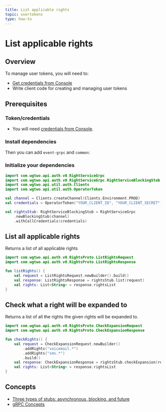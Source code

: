 ```yaml
---
title: List applicable rights
topic: usertokens
type: how-to
---
```


# List applicable rights

## Overview

To manage user tokens, you will need to:
* [Get credentials from Console](https://console.wgtwo.com/api-keys-redirect)
* Write client code for creating and managing user tokens

## Prerequisites

### Token/credentials
* You will need [credentials from Console](https://console.wgtwo.com/api-keys-redirect).

### Install dependencies
<JitpackDependency />

Then you can add `event-grpc` and `common`:

<ClientDependencies :clients="['auth-grpc', 'common']"/>

### Initialize your dependencies
```kotlin
import com.wgtwo.api.auth.v0.RightServiceGrpc
import com.wgtwo.api.auth.v0.RightServiceGrpc.RightServiceBlockingStub
import com.wgtwo.api.util.auth.Clients
import com.wgtwo.api.util.auth.OperatorToken

val channel = Clients.createChannel(Clients.Environment.PROD)
val credentials = OperatorToken("YOUR_CLIENT_ID", "YOUR_CLIENT_SECRET")

val rightsStub: RightServiceBlockingStub = RightServiceGrpc
    .newBlockingStub(channel)
    .withCallCredentials(credentials)
```

## List all applicable rights
Returns a list of all applicable rights

```kotlin
import com.wgtwo.api.auth.v0.RightsProto.ListRightsRequest
import com.wgtwo.api.auth.v0.RightsProto.ListRightsResponse

fun listRights() {
    val request = ListRightsRequest.newBuilder().build()
    val response: ListRightsResponse = rightsStub.list(request)
    val rights: List<String> = response.rightsList
}
```

## Check what a right will be expanded to
Returns a list of all the rights the given rights will be expanded to.

```kotlin
import com.wgtwo.api.auth.v0.RightsProto.CheckExpansionRequest
import com.wgtwo.api.auth.v0.RightsProto.CheckExpansionResponse

fun checkRights() {
    val request = CheckExpansionRequest.newBuilder()
        .addRights("voicemail.*")
        .addRights("sms.*")
        .build()
    val response: CheckExpansionResponse = rightsStub.checkExpansion(request)
    val rights: List<String> = response.rightsList
}
```

## Concepts
* [Three types of stubs: asynchronous, blocking, and future](https://grpc.io/docs/reference/java/generated-code/)
* [gRPC Concepts](https://grpc.io/docs/guides/concepts/)
